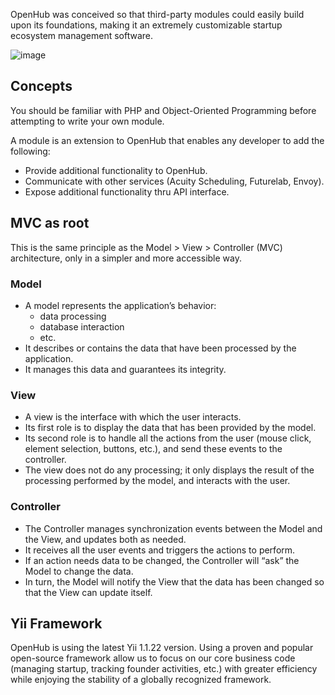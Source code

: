 OpenHub was conceived so that third-party modules could easily build upon its foundations, making it an extremely customizable startup ecosystem management software.

![image](https://user-images.githubusercontent.com/5336690/72774597-225b2f80-3c46-11ea-9548-2dbe5b97cc7f.png)

## Concepts
You should be familiar with PHP and Object-Oriented Programming before attempting to write your own module.

A module is an extension to OpenHub that enables any developer to add the following:

  * Provide additional functionality to OpenHub.
  * Communicate with other services (Acuity Scheduling, Futurelab, Envoy).
  * Expose additional functionality thru API interface.

## MVC as root
This is the same principle as the Model > View > Controller (MVC) architecture, only in a simpler and more accessible way.

### Model
* A model represents the application’s behavior: 
   * data processing
   * database interaction
   * etc.
* It describes or contains the data that have been processed by the application. 
* It manages this data and guarantees its integrity.

### View
* A view is the interface with which the user interacts.
* Its first role is to display the data that has been provided by the model. 
* Its second role is to handle all the actions from the user (mouse click, element selection, buttons, etc.), and send these events to the controller.
* The view does not do any processing; it only displays the result of the processing performed by the model, and interacts with the user.

###  Controller
* The Controller manages synchronization events between the Model and the View, and updates both as needed. 
* It receives all the user events and triggers the actions to perform.
* If an action needs data to be changed, the Controller will “ask” the Model to change the data.
* In turn, the Model will notify the View that the data has been changed so that the View can update itself.

## Yii Framework
OpenHub is using the latest Yii 1.1.22 version. Using a proven and popular open-source framework allow us to focus on our core business code (managing startup, tracking founder activities, etc.) with greater efficiency while enjoying the stability of a globally recognized framework. 